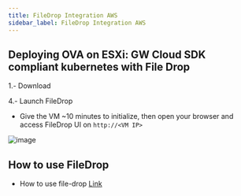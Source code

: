 ```yaml
---
title: FileDrop Integration AWS
sidebar_label: FileDrop Integration AWS
---
```




## Deploying OVA on ESXi: GW Cloud SDK compliant kubernetes with File Drop

1.- Download 

4.- Launch FileDrop
  - Give the VM ~10 minutes to initialize, then open your browser and access FileDrop UI on `http://<VM IP>`

![image](https://user-images.githubusercontent.com/64204445/115719738-03dc6a80-a39a-11eb-93d0-39597d65e6ee.png)



## How to use FileDrop

- How to use file-drop [ Link ](https://k8-proxy.github.io/k8-proxy-documentation/docs/products/filedrop/fd-howto)

